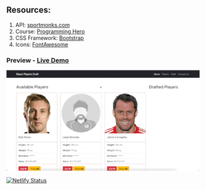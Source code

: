 ## Resources:
1. API: [sportmonks.com](https://football-postman.sportmonks.com/)
2. Course: [Programming Hero](https://web.programming-hero.com/)
3. CSS Framework: [Bootstrap](https://getbootstrap.com/)
4. Icons: [FontAwesome](https://fontawesome.com/)

### Preview - [Live Demo](https://react-players-draft.netlify.app/)
[![Preview](./public/screenshot.gif)](https://react-players-draft.netlify.app/)

[![Netlify Status](https://api.netlify.com/api/v1/badges/e1a6bb3b-40d1-4383-95eb-051ea2191401/deploy-status)](https://app.netlify.com/sites/react-players-draft/deploys)